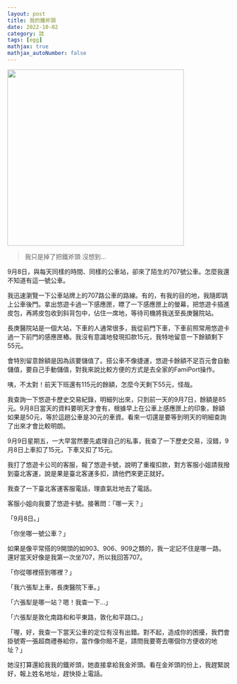 ```yaml
---
layout: post
title: 我的鐵斧頭
date: 2022-10-02
category: 誌
tags: [egg]
mathjax: true
mathjax_autoNumber: false
---
```


<img src="/blog/assets/images/2022/ironAxe.jpg" style="width:400px"/>

> 我只是掉了把鐵斧頭
> 沒想到…

<!-- more -->

9月8日，與每天同樣的時間、同樣的公車站，卻來了陌生的707號公車。怎麼我還不知道有這一號公車。

我迅速瀏覽一下公車站牌上的707路公車的路線。有的，有我的目的地，我隨即跳上公車後門。拿出悠遊卡過一下感應匣，瞟了一下感應匣上的螢幕，把悠遊卡插進皮包，再將皮包收到斜背包中，佔住一席地，等待司機將我送至長庚醫院站。

長庚醫院站是一個大站，下車的人通常很多，我從前門下車，下車前照常用悠遊卡過一下前門的感應匣樁。我沒有意識地發現扣款15元，我特地留意一下餘額剩下55元。

會特別留意餘額是因為該要儲值了。搭公車不像捷運，悠遊卡餘額不足百元會自動儲值，要自己手動儲值，對我來說比較方便的方式是去全家的FamiPort操作。

咦，不太對！前天下班還有115元的餘額，怎麼今天剩下55元，怪哉。

我查詢一下悠遊卡歷史交易紀錄，明細列出來，只到前一天的9月7日，餘額是85元。9月8日當天的資料要明天才會有，根據早上在公車上感應匣上的印象，餘額如果是50元，等於這趟公車是30元的車資。看來一切還是要等到明天的明細查詢了出來才會比較明朗。

9月9日星期五，一大早當然要先處理自己的私事，我查了一下歷史交易，沒錯，9月8日上車扣了15元，下車又扣了15元。

我打了悠遊卡公司的客服，報了悠遊卡號，說明了重複扣款，對方客服小姐請我撥到臺北客運，說是果是臺北客運多扣，請他們來更正就好。

我查了一下臺北客運客服電話，理直氣壯地去了電話。

客服小姐向我要了悠遊卡號。接著問：「哪一天？」

「9月8日。」

「你坐哪一號公車？」

如果是像平常搭的9開頭的如903、906、909之類的，我一定記不住是哪一路。還好當天好像是我第一次坐707，所以我回答707。

「你從哪裡搭到哪裡？」

「我六張犁上車，長庚醫院下車。」

「六張犁是哪一站？嗯！我查一下…」

「六張犁是敦化南路和和平東路，敦化和平路口。」

「喔，好，我查一下當天公車的定位有沒有出錯。對不起，造成你的困擾，我們會掛號寄一張超商禮券給你，當作像你賠不是，請問我要寄去哪個你方便收的地址？」

她沒打算還給我我的鐵斧頭，她直接拿給我金斧頭。看在金斧頭的份上，我趕緊說好，報上姓名地址，趕快掛上電話。
